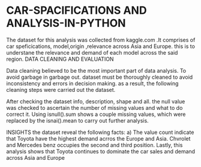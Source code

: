 # CAR-SPACIFICATIONS AND ANALYSIS-IN-PYTHON
The dataset for this analysis was collected from kaggle.com .It comprises of car speficications, model,origin ,relevance across Asia and Europe. this is to understane the relevance and demand of each model across the  said region.
DATA CLEANING AND EVALUATION  

Data cleaning believed to be the most important part of data analysis. To avoid garbage in garbage out. dataset must be thoroughly cleaned to avoid inconsistency and errors in decision making. as a result, the following cleaning steps were carried out the dataset.

After checking the dataset info, description, shape and all. the null value was checked to ascertain the number of missing values and what to do correct it. Using isnull().sum shows a couple missing values, which were replaced by the isnai().mean to carry out further analysis.

INSIGHTS
the dataset reveal the following facts:
a) The value count indicate that Toyota have the highest demand acrros the Europe and Asia.
Chvrolet and Mercedes benz occupies the second and third position.
Lastly, this analysis shows that Toyota continues to dominate the car sales and demand across Asia and Europe
